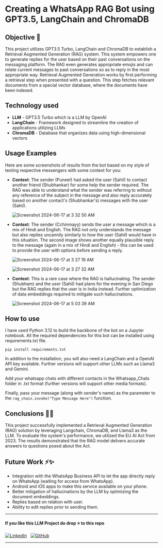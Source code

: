 # Creating a WhatsApp RAG Bot using GPT3.5, LangChain and ChromaDB

## Objective 🎯

This project utilizes GPT3.5 Turbo, LangChain and ChromaDB to establish a Retrieval Augmented Generation (RAG) system. This system empowers one to generate replies for the user based on their past conversations on the messaging platform. The RAG even generates appropriate emojis and can relate current messages to past conversations so as to reply in the most appropriate way. Retrieval Augmented Generation works by first performing a retrieval step when presented with a question. This step fetches relevant documents from a special vector database, where the documents have been indexed.

## Technology used

* **LLM** - GPT3.5 Turbo which is a LLM by OpenAI
* **LangChain** - Framework designed to streamline the creation of applications utilizing LLMs
* **ChromaDB** - Database that organizes data using high-dimensional vectors

## Usage Examples

Here are some screenshots of results from the bot based on my style of texting respective messengers with some context for you:

* **Context**: The sender (Puneet) had asked the user (Sahil) to contact another friend (Shubhankar) for some help the sender required. The RAG was able to understand what the sender was referring to without any reference of the subject in the message and also reply accurately based on another contact's (Shubhankar's) messages with the user (Sahil).

  ![Screenshot 2024-06-17 at 3 32 50 AM](https://github.com/sahilpmehra/WhatsAppRAG/assets/25867566/85d5fdb8-bcba-4de3-a1c6-ad3e1b7ad02d)

* **Context**: The sender (Cchinmayy) sends the user a message which is a mix of Hindi and English. The RAG not only understands the message but also replies uncannily similarly to how the user (Sahil) would have in this situation. The second image shows another equally plausible reply to the message (again in a mix of Hindi and English) - this can be used to provide the user with options before sending a reply.
  
  ![Screenshot 2024-06-17 at 3 27 19 AM](https://github.com/sahilpmehra/WhatsAppRAG/assets/25867566/bc87e1d7-098b-469c-b7ad-2dbf5efb2009)

  ![Screenshot 2024-06-17 at 3 27 32 AM](https://github.com/sahilpmehra/WhatsAppRAG/assets/25867566/8612aca9-e8f9-431a-8a91-22ebe9250a8f)


* **Context**: This is a rare case where the RAG is hallucinating. The sender (Shubham) and the user (Sahil) had plans for the evening in San Diego but the RAG replies that the user is in India instead. Further optimization of data embeddings required to mitigate such hallucinations.
  
  ![Screenshot 2024-06-17 at 5 03 39 AM](https://github.com/sahilpmehra/WhatsAppRAG/assets/25867566/f1944da7-f532-4211-9e8d-adb9ddaa2a8e)


## How to use

I have used Python 3.12 to build the backbone of the bot on a Jupyter notebook. All the required dependencies for this bot can be installed using requirements.txt file.

```pip install requirements.txt```

In addition to the installation, you will also need a LangChain and a OpenAI API key available. Further versions will support other LLMs such as Llama3 and Gemini.

Add your whatsapp chats with different contacts in the Whatsapp_Chats folder in .txt format (further versions will support other media formats).

Finally, pass your message (along with sender's name) as the parameter to the ```rag_chain.invoke("Type Message Here")``` function.

## Conclusions 💯🔥

This project successfully implemented a Retrieval Augmented Generation (RAG) solution by leveraging Langchain, ChromaDB, and Llama3 as the LLM. To evaluate the system's performance, we utilized the EU AI Act from 2023. The results demonstrated that the RAG model delivers accurate answers to questions posed about the Act.

## Future Work ⚡✨

* Integration with the WhatsApp Business API to let the app directly reply on WhatsApp (waiting for access from WhatsApp).
* Android and iOS apps to make this service available on your phone.
* Better mitigation of hallucinations by the LLM by optimizing the document embeddings.
* Replies based on relation with user.
* Ability to edit replies prior to sending them.

---

#### **If you like this LLM Project do drop ⭐ to this repo**
[![LinkedIn](https://img.shields.io/badge/linkedin-%230077B5.svg?style=for-the-badge&logo=linkedin&logoColor=white)](https://www.linkedin.com/in/sahil-mehra/) &nbsp; [![GitHub](https://img.shields.io/badge/github-%23121011.svg?style=for-the-badge&logo=github&logoColor=white)](https://github.com/sahilpmehra/)

---
